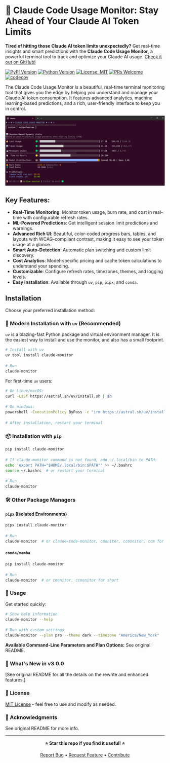 # 🚀 Claude Code Usage Monitor: Stay Ahead of Your Claude AI Token Limits

**Tired of hitting those Claude AI token limits unexpectedly?**  Get real-time insights and smart predictions with the **Claude Code Usage Monitor**, a powerful terminal tool to track and optimize your Claude AI usage.  [Check it out on GitHub!](https://github.com/Maciek-roboblog/Claude-Code-Usage-Monitor)

[![PyPI Version](https://img.shields.io/pypi/v/claude-monitor.svg)](https://pypi.org/project/claude-monitor/)
[![Python Version](https://img.shields.io/badge/python-3.9+-blue.svg)](https://python.org)
[![License: MIT](https://img.shields.io/badge/License-MIT-yellow.svg)](https://opensource.org/licenses/MIT)
[![PRs Welcome](https://img.shields.io/badge/PRs-welcome-brightgreen.svg)](http://makeapullrequest.com)
[![codecov](https://codecov.io/gh/Maciek-roboblog/Claude-Code-Usage-Monitor/branch/main/graph/badge.svg)](https://codecov.io/gh/Maciek-roboblog/Claude-Code-Usage-Monitor)

The Claude Code Usage Monitor is a beautiful, real-time terminal monitoring tool that gives you the edge by helping you understand and manage your Claude AI token consumption.  It features advanced analytics, machine learning-based predictions, and a rich, user-friendly interface to keep you in control.

![Claude Token Monitor Screenshot](https://raw.githubusercontent.com/Maciek-roboblog/Claude-Code-Usage-Monitor/main/doc/scnew.png)

## Key Features:

*   **Real-Time Monitoring**: Monitor token usage, burn rate, and cost in real-time with configurable refresh rates.
*   **ML-Powered Predictions**: Get intelligent session limit predictions and warnings.
*   **Advanced Rich UI**: Beautiful, color-coded progress bars, tables, and layouts with WCAG-compliant contrast, making it easy to see your token usage at a glance.
*   **Smart Auto-Detection**: Automatic plan switching and custom limit discovery.
*   **Cost Analytics**: Model-specific pricing and cache token calculations to understand your spending.
*   **Customizable**: Configure refresh rates, timezones, themes, and logging levels.
*   **Easy Installation**: Available through `uv`, `pip`, `pipx`, and `conda`.

## Installation

Choose your preferred installation method:

### 🚀 Modern Installation with `uv` (Recommended)

`uv` is a blazing-fast Python package and virtual environment manager.  It is the easiest way to install and use the monitor, and also has a small footprint.

```bash
# Install with uv
uv tool install claude-monitor

# Run
claude-monitor
```

For first-time `uv` users:

```bash
# On Linux/macOS:
curl -LsSf https://astral.sh/uv/install.sh | sh

# On Windows:
powershell -ExecutionPolicy ByPass -c "irm https://astral.sh/uv/install.ps1 | iex"

# After installation, restart your terminal
```

### 📦 Installation with `pip`

```bash
pip install claude-monitor

# If claude-monitor command is not found, add ~/.local/bin to PATH:
echo 'export PATH="$HOME/.local/bin:$PATH"' >> ~/.bashrc
source ~/.bashrc  # or restart your terminal

# Run
claude-monitor
```

### 🛠️ Other Package Managers

#### `pipx` (Isolated Environments)

```bash
pipx install claude-monitor

# Run
claude-monitor  # or claude-code-monitor, cmonitor, ccmonitor, ccm for short
```

#### `conda/mamba`

```bash
pip install claude-monitor

# Run
claude-monitor  # or cmonitor, ccmonitor for short
```

### 📖 Usage

Get started quickly:

```bash
# Show help information
claude-monitor --help

# Run with custom settings
claude-monitor --plan pro --theme dark --timezone "America/New_York"
```

**Available Command-Line Parameters and Plan Options:**
See original README.

### 🚀 What's New in v3.0.0

[See original README for all the details on the rewrite and enhanced features.]

### 📝 License

[MIT License](LICENSE) - feel free to use and modify as needed.

### 🙏 Acknowledgments

See original README for more info.

---

<div align="center">

**⭐ Star this repo if you find it useful! ⭐**

[Report Bug](https://github.com/Maciek-roboblog/Claude-Code-Usage-Monitor/issues) • [Request Feature](https://github.com/Maciek-roboblog/Claude-Code-Usage-Monitor/issues) • [Contribute](CONTRIBUTING.md)

</div>